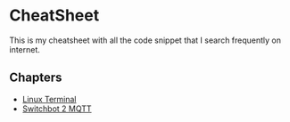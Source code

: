 # CheatSheet

This is my cheatsheet with all the code snippet that I search frequently on internet.



## Chapters
- [Linux Terminal](Linux%20Terminal.md)
- [Switchbot 2 MQTT](sbm2mqtt.md)
